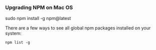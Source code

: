 ### Upgrading NPM on Mac OS

sudo npm install -g npm@latest


There are a few ways to see all global npm packages installed on your system:

`npm list -g`